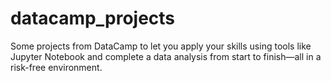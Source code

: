 # datacamp_projects
Some projects from DataCamp to let you apply your skills using tools like Jupyter Notebook and complete a data analysis from start to finish—all in a risk-free environment.
